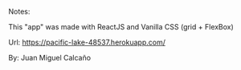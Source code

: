 Notes:

This "app" was made with ReactJS and Vanilla CSS (grid + FlexBox)

Url: https://pacific-lake-48537.herokuapp.com/

By: Juan Miguel Calcaño
